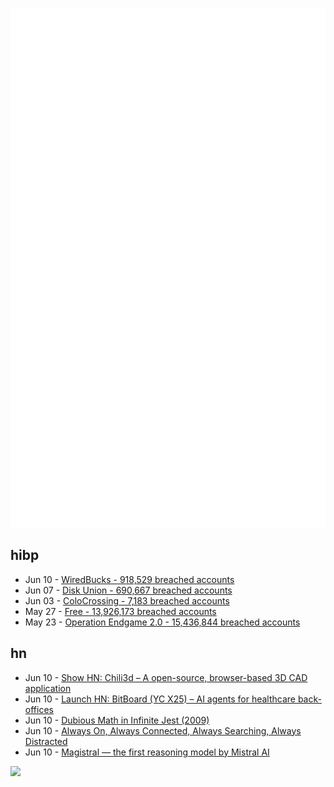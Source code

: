 ![Metrics](https://raw.githubusercontent.com/phixion/phixion/master/metrics.svg)

## hibp

<!--
for https://github.com/phixion/phixion/blob/main/.github/workflows/feeds.yml
-->
<!--START_SECTION:haveibeenpwnd-->
- Jun 10 - [WiredBucks - 918,529 breached accounts](https://haveibeenpwned.com/Breach/WiredBucks)
- Jun 07 - [Disk Union - 690,667 breached accounts](https://haveibeenpwned.com/Breach/DiskUnion)
- Jun 03 - [ColoCrossing - 7,183 breached accounts](https://haveibeenpwned.com/Breach/ColoCrossing)
- May 27 - [Free - 13,926,173 breached accounts](https://haveibeenpwned.com/Breach/FreeMobile)
- May 23 - [Operation Endgame 2.0 - 15,436,844 breached accounts](https://haveibeenpwned.com/Breach/OperationEndgame2)
<!--END_SECTION:haveibeenpwnd-->

## hn

<!--
for https://github.com/phixion/phixion/blob/main/.github/workflows/feeds.yml
-->
<!--START_SECTION:hn-->
- Jun 10 - [Show HN: Chili3d – A open-source, browser-based 3D CAD application](https://news.ycombinator.com/item?id=44238171)
- Jun 10 - [Launch HN: BitBoard (YC X25) – AI agents for healthcare back-offices](https://news.ycombinator.com/item?id=44237769)
- Jun 10 - [Dubious Math in Infinite Jest (2009)](https://www.thehowlingfantods.com/dfw/dubious-math-in-infinite-jest.html)
- Jun 10 - [Always On, Always Connected, Always Searching, Always Distracted](https://leejo.github.io/2025/06/10/always_on/)
- Jun 10 - [Magistral — the first reasoning model by Mistral AI](https://mistral.ai/news/magistral)
<!--END_SECTION:hn-->

<!--
for https://yhype.me
-->
![](https://hit.yhype.me/github/profile?user_id=13013670)
